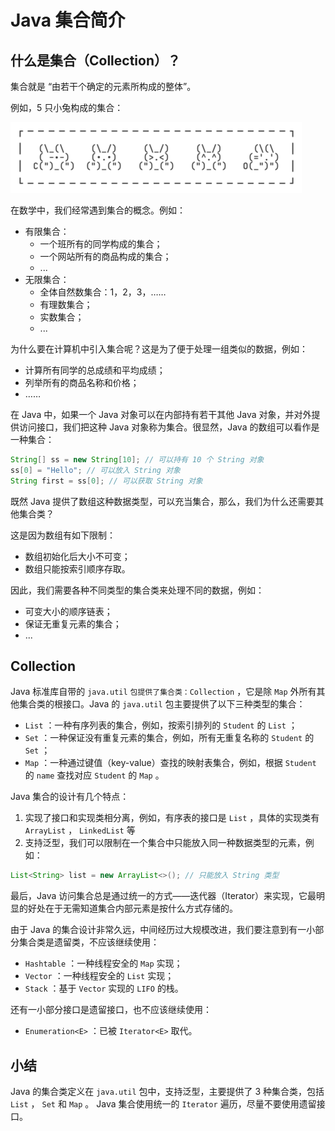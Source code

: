 # **Java 集合简介**


## 什么是集合（Collection）？

集合就是 “由若干个确定的元素所构成的整体”。

例如，5 只小兔构成的集合：

![20221121212626](assets/20221121212626.png)

在数学中，我们经常遇到集合的概念。例如：

- 有限集合：
  - 一个班所有的同学构成的集合；
  - 一个网站所有的商品构成的集合；
  - ...
- 无限集合：
  - 全体自然数集合：1，2，3，……
  - 有理数集合；
  - 实数集合；
  - ...

为什么要在计算机中引入集合呢？这是为了便于处理一组类似的数据，例如：

- 计算所有同学的总成绩和平均成绩；
- 列举所有的商品名称和价格；
- ……

在 Java 中，如果一个 Java 对象可以在内部持有若干其他 Java 对象，并对外提供访问接口，我们把这种 Java 对象称为集合。很显然，Java 的数组可以看作是一种集合：

```java
String[] ss = new String[10]; // 可以持有 10 个 String 对象
ss[0] = "Hello"; // 可以放入 String 对象
String first = ss[0]; // 可以获取 String 对象
```

既然 Java 提供了数组这种数据类型，可以充当集合，那么，我们为什么还需要其他集合类？

这是因为数组有如下限制：

- 数组初始化后大小不可变；
- 数组只能按索引顺序存取。

因此，我们需要各种不同类型的集合类来处理不同的数据，例如：

- 可变大小的顺序链表；
- 保证无重复元素的集合；
- ...


## Collection

Java 标准库自带的 `java.util` `包提供了集合类：Collection` ，它是除 `Map` 外所有其他集合类的根接口。Java 的 `java.util` 包主要提供了以下三种类型的集合：

- `List` ：一种有序列表的集合，例如，按索引排列的 `Student` 的 `List` ；
- `Set` ：一种保证没有重复元素的集合，例如，所有无重复名称的 `Student` 的 `Set` ；
- `Map` ：一种通过键值（key-value）查找的映射表集合，例如，根据 `Student` 的 `name` 查找对应 `Student` 的 `Map` 。

Java 集合的设计有几个特点：

1. 实现了接口和实现类相分离，例如，有序表的接口是 `List` ，具体的实现类有 `ArrayList` ， `LinkedList` 等
2. 支持泛型，我们可以限制在一个集合中只能放入同一种数据类型的元素，例如：

```java
List<String> list = new ArrayList<>(); // 只能放入 String 类型
```

最后，Java 访问集合总是通过统一的方式——迭代器（Iterator）来实现，它最明显的好处在于无需知道集合内部元素是按什么方式存储的。

由于 Java 的集合设计非常久远，中间经历过大规模改进，我们要注意到有一小部分集合类是遗留类，不应该继续使用：

- `Hashtable` ：一种线程安全的 `Map` 实现；
- `Vector` ：一种线程安全的 `List` 实现；
- `Stack` ：基于 `Vector` 实现的 `LIFO` 的栈。


还有一小部分接口是遗留接口，也不应该继续使用：

- `Enumeration<E>` ：已被 `Iterator<E>` 取代。


## 小结

Java 的集合类定义在 `java.util` 包中，支持泛型，主要提供了 3 种集合类，包括 `List` ， `Set` 和 `Map` 。 Java 集合使用统一的 `Iterator` 遍历，尽量不要使用遗留接口。

